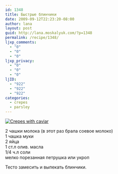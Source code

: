 ```yaml
---
id: 1348
title: Быстрые блинчики
date: 2009-09-12T22:23:20-08:00
author: lana
layout: post
guid: http://lana.moskalyuk.com/?p=1348
permalink: /recipe/1348/
ljxp_comments:
  - "0"
  - "0"
  - "0"
ljxp_privacy:
  - "0"
  - "0"
  - "0"
ljID:
  - "922"
  - "922"
  - "922"
categories:
  - crepes
  - parsley
---
```

<a class="flickr-image alignnone" title="Crepes with caviar" href="http://www.flickr.com/photos/67405678@N00/3885748231/" target="_blank"><img src="http://farm3.static.flickr.com/2461/3885748231_2441399f52.jpg" alt="Crepes with caviar" /></a>

2 чашки молока (в этот раз брала соевое молоко)  
1 чашка муки  
2 яйца  
1 ст.л олив. масла  
1/4 ч.л соли  
мелко порезанная петрушка или укроп

Тесто замесить и выпекать блинчики.